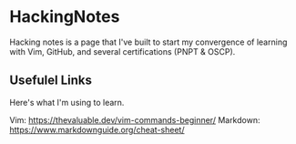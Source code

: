 # HackingNotes
Hacking notes is a page that I've built to start my convergence of learning with Vim, GitHub, and several certifications (PNPT & OSCP).

## Usefulel Links
Here's what I'm using to learn.

Vim: https://thevaluable.dev/vim-commands-beginner/
Markdown: https://www.markdownguide.org/cheat-sheet/
